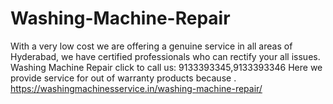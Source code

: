 # Washing-Machine-Repair
With a very low cost we are offering a genuine service in all areas of Hyderabad, we have certified professionals who can rectify your all issues. Washing Machine Repair click to call us: 9133393345,9133393346    Here we provide service for out of warranty products because . https://washingmachinesservice.in/washing-machine-repair/
